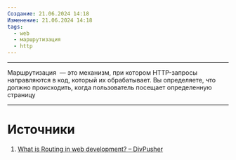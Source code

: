 ```yaml
---
Создание: 21.06.2024 14:18
Изменение: 21.06.2024 14:18
tags:
  - web
  - маршрутизация
  - http
---
```

***

Маршрутизация  — это механизм, при котором HTTP-запросы направляются в код, который их обрабатывает. Вы определяете, что должно происходить, когда пользователь посещает определенную страницу

***

# Источники
1. [What is Routing in web development? – DivPusher](https://divpusher.com/glossary/routing/)